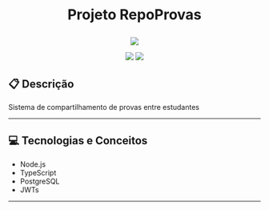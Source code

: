 # <p align = "center"> Projeto RepoProvas </p>

<p align="center">
   <img src="https://user-images.githubusercontent.com/102394075/190261240-d9a23716-be95-447d-934c-62c88f0bb1a9.jpg"/>
</p>

<p align = "center">
   <img src="https://img.shields.io/badge/author-isadoragravila-4dae71?style=flat-square" />
   <img src="https://img.shields.io/github/languages/count/isadoragravila/projeto20-repoprovas?color=4dae71&style=flat-square" />
</p>


##  :clipboard: Descrição

Sistema de compartilhamento de provas entre estudantes

***

## :computer:	 Tecnologias e Conceitos

- Node.js
- TypeScript
- PostgreSQL
- JWTs

***